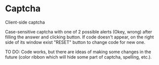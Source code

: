 # Captcha
Client-side captcha

Case-sensitive captcha with one of 2 possible alerts (Okey, wrong) after filling the answer and clicking button. If code doesn't appear, on the right side of its window exist "RESET" button to change code for new one.

TO DO:
Code works, but there are ideas of making some changes in the future (color ribbon which will hide some part of captcha, spelling, etc.).
